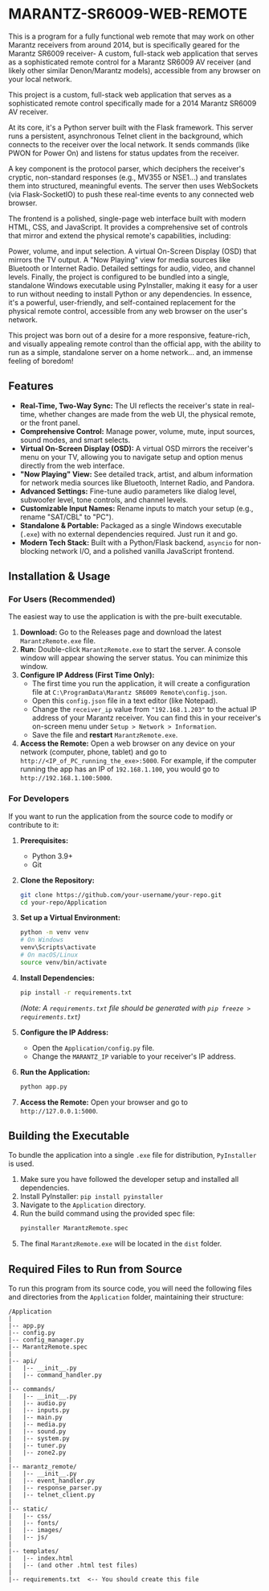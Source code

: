 # MARANTZ-SR6009-WEB-REMOTE
This is a program for a fully functional web remote that may work on other Marantz receivers from around 2014, but is specifically geared for the Marantz SR6009 receiver- A custom, full-stack web application that serves as a sophisticated remote control for a Marantz SR6009 AV receiver (and likely other similar Denon/Marantz models), accessible from any browser on your local network.

This project is a custom, full-stack web application that serves as a sophisticated remote control specifically made for a 2014 Marantz SR6009 AV receiver.

At its core, it's a Python server built with the Flask framework. This server runs a persistent, asynchronous Telnet client in the background, which connects to the receiver over the local network. It sends commands (like PWON for Power On) and listens for status updates from the receiver.

A key component is the protocol parser, which deciphers the receiver's cryptic, non-standard responses (e.g., MV355 or NSE1...) and translates them into structured, meaningful events. The server then uses WebSockets (via Flask-SocketIO) to push these real-time events to any connected web browser.

The frontend is a polished, single-page web interface built with modern HTML, CSS, and JavaScript. It provides a comprehensive set of controls that mirror and extend the physical remote's capabilities, including:

Power, volume, and input selection.
A virtual On-Screen Display (OSD) that mirrors the TV output.
A "Now Playing" view for media sources like Bluetooth or Internet Radio.
Detailed settings for audio, video, and channel levels.
Finally, the project is configured to be bundled into a single, standalone Windows executable using PyInstaller, making it easy for a user to run without needing to install Python or any dependencies. In essence, it's a powerful, user-friendly, and self-contained replacement for the physical remote control, accessible from any web browser on the user's network.



This project was born out of a desire for a more responsive, feature-rich, and visually appealing remote control than the official app, with the ability to run as a simple, standalone server on a home network... and, an immense feeling of boredom! 

 <!-- TODO: Replace with an actual screenshot URL -->

## Features

-   **Real-Time, Two-Way Sync:** The UI reflects the receiver's state in real-time, whether changes are made from the web UI, the physical remote, or the front panel.
-   **Comprehensive Control:** Manage power, volume, mute, input sources, sound modes, and smart selects.
-   **Virtual On-Screen Display (OSD):** A virtual OSD mirrors the receiver's menu on your TV, allowing you to navigate setup and option menus directly from the web interface.
-   **"Now Playing" View:** See detailed track, artist, and album information for network media sources like Bluetooth, Internet Radio, and Pandora.
-   **Advanced Settings:** Fine-tune audio parameters like dialog level, subwoofer level, tone controls, and channel levels.
-   **Customizable Input Names:** Rename inputs to match your setup (e.g., rename "SAT/CBL" to "PC").
-   **Standalone & Portable:** Packaged as a single Windows executable (`.exe`) with no external dependencies required. Just run it and go.
-   **Modern Tech Stack:** Built with a Python/Flask backend, `asyncio` for non-blocking network I/O, and a polished vanilla JavaScript frontend.

## Installation & Usage

### For Users (Recommended)

The easiest way to use the application is with the pre-built executable.

1.  **Download:** Go to the Releases page and download the latest `MarantzRemote.exe` file.
2.  **Run:** Double-click `MarantzRemote.exe` to start the server. A console window will appear showing the server status. You can minimize this window.
3.  **Configure IP Address (First Time Only):**
    -   The first time you run the application, it will create a configuration file at `C:\ProgramData\Marantz SR6009 Remote\config.json`.
    -   Open this `config.json` file in a text editor (like Notepad).
    -   Change the `receiver_ip` value from `"192.168.1.203"` to the actual IP address of your Marantz receiver. You can find this in your receiver's on-screen menu under `Setup > Network > Information`.
    -   Save the file and **restart** `MarantzRemote.exe`.
4.  **Access the Remote:** Open a web browser on any device on your network (computer, phone, tablet) and go to `http://<IP_of_PC_running_the_exe>:5000`. For example, if the computer running the app has an IP of `192.168.1.100`, you would go to `http://192.168.1.100:5000`.

### For Developers

If you want to run the application from the source code to modify or contribute to it:

1.  **Prerequisites:**
    -   Python 3.9+
    -   Git

2.  **Clone the Repository:**
    ```bash
    git clone https://github.com/your-username/your-repo.git
    cd your-repo/Application
    ```

3.  **Set up a Virtual Environment:**
    ```bash
    python -m venv venv
    # On Windows
    venv\Scripts\activate
    # On macOS/Linux
    source venv/bin/activate
    ```

4.  **Install Dependencies:**
    ```bash
    pip install -r requirements.txt
    ```
    *(Note: A `requirements.txt` file should be generated with `pip freeze > requirements.txt`)*

5.  **Configure the IP Address:**
    -   Open the `Application/config.py` file.
    -   Change the `MARANTZ_IP` variable to your receiver's IP address.

6.  **Run the Application:**
    ```bash
    python app.py
    ```

7.  **Access the Remote:** Open your browser and go to `http://127.0.0.1:5000`.

## Building the Executable

To bundle the application into a single `.exe` file for distribution, `PyInstaller` is used.

1.  Make sure you have followed the developer setup and installed all dependencies.
2.  Install PyInstaller: `pip install pyinstaller`
3.  Navigate to the `Application` directory.
4.  Run the build command using the provided spec file:
    ```bash
    pyinstaller MarantzRemote.spec
    ```
5.  The final `MarantzRemote.exe` will be located in the `dist` folder.

## Required Files to Run from Source

To run this program from its source code, you will need the following files and directories from the `Application` folder, maintaining their structure:

```
/Application
|
|-- app.py
|-- config.py
|-- config_manager.py
|-- MarantzRemote.spec
|
|-- api/
|   |-- __init__.py
|   |-- command_handler.py
|
|-- commands/
|   |-- __init__.py
|   |-- audio.py
|   |-- inputs.py
|   |-- main.py
|   |-- media.py
|   |-- sound.py
|   |-- system.py
|   |-- tuner.py
|   |-- zone2.py
|
|-- marantz_remote/
|   |-- __init__.py
|   |-- event_handler.py
|   |-- response_parser.py
|   |-- telnet_client.py
|
|-- static/
|   |-- css/
|   |-- fonts/
|   |-- images/
|   |-- js/
|
|-- templates/
|   |-- index.html
|   |-- (and other .html test files)
|
|-- requirements.txt  <-- You should create this file
```
